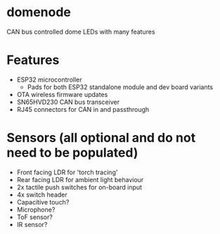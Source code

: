 # domenode
CAN bus controlled dome LEDs with many features

# Features
* ESP32 microcontroller
  * Pads for both ESP32 standalone module and dev board variants
* OTA wireless firmware updates
* SN65HVD230 CAN bus transceiver
* RJ45 connectors for CAN in and passthrough


# Sensors (all optional and do not need to be populated)
* Front facing LDR for 'torch tracing'
* Rear facing LDR for ambient light behaviour
* 2x tactile push switches for on-board input
* 4x switch header
* Capacitive touch?
* Microphone?
* ToF sensor?
* IR sensor?
